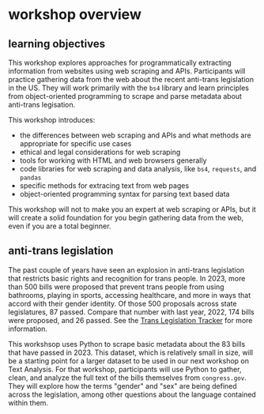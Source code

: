 # workshop overview
## learning objectives
This workshop explores approaches for programmatically extracting information from websites using web scraping and APIs. Participants will practice gathering data from the web about the recent anti-trans legislation in the US. They will work primarily with the `bs4` library and learn principles from object-oriented programming to scrape and parse metadata about anti-trans legisation. 

This workshop introduces:
- the differences between web scraping and APIs and what methods are appropriate for specific use cases
- ethical and legal considerations for web scraping
- tools for working with HTML and web browsers generally 
- code libraries for web scraping and data analysis, like `bs4`, `requests`, and `pandas` 
- specific methods for extracing text from web pages
- object-oriented programming syntax for parsing text based data

This workshop will not to make you an expert at web scraping or APIs, but it will create a solid foundation for you begin gathering data from the web, even if you are a total beginner. 

## anti-trans legislation

The past couple of years have seen an explosion in anti-trans legislation that restricts basic rights and recognition for trans people. In 2023, more than 500 bills were proposed that prevent trans people from using bathrooms, playing in sports, accessing healthcare, and more in ways that accord with their gender identity. Of those 500 proposals across state legislatures, 87 passed. Compare that number with last year, 2022, 174 bills were proposed, and 26 passed. See the [Trans Legislation Tracker](https://translegislation.com/) for more information.

This workshsop uses Python to scrape basic metadata about the 83 bills that have passed in 2023. This dataset, which is relatively small in size, will be a starting point for a larger dataset to be used in our next workshop on Text Analysis. For that workshop, participants will use Python to gather, clean, and analyze the full text of the bills themselves from `congress.gov`. They will explore how the terms "gender" and "sex" are being defined across the legislation, among other questions about the language contained within them. 
